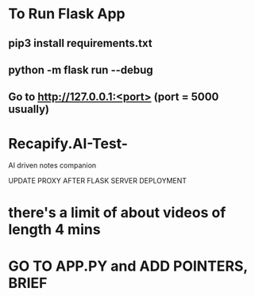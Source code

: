 # To Run Flask App
## pip3 install requirements.txt
## python -m flask run --debug
## Go to http://127.0.0.1:<port> (port = 5000 usually)

# Recapify.AI-Test-
AI driven notes companion 

UPDATE PROXY AFTER FLASK SERVER DEPLOYMENT

# there's a limit of about videos of length 4 mins

# GO TO APP.PY and ADD POINTERS, BRIEF